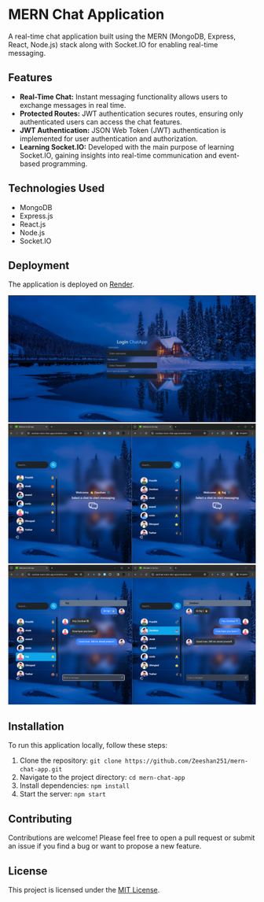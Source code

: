 # MERN Chat Application

A real-time chat application built using the MERN (MongoDB, Express, React, Node.js) stack along with Socket.IO for enabling real-time messaging.

## Features

- **Real-Time Chat:** Instant messaging functionality allows users to exchange messages in real time.
- **Protected Routes:** JWT authentication secures routes, ensuring only authenticated users can access the chat features.
- **JWT Authentication:** JSON Web Token (JWT) authentication is implemented for user authentication and authorization.
- **Learning Socket.IO:** Developed with the main purpose of learning Socket.IO, gaining insights into real-time communication and event-based programming.

## Technologies Used

- MongoDB
- Express.js
- React.js
- Node.js
- Socket.IO




## Deployment

The application is deployed on [Render](https://zeeshan-mern-chat-app.onrender.com).


![Login](Login.png)
![Home](home.png)
![Chat](chat.png)

## Installation

To run this application locally, follow these steps:

1. Clone the repository: `git clone https://github.com/Zeeshan251/mern-chat-app.git`
2. Navigate to the project directory: `cd mern-chat-app`
3. Install dependencies: `npm install`
4. Start the server: `npm start`

## Contributing

Contributions are welcome! Please feel free to open a pull request or submit an issue if you find a bug or want to propose a new feature.

## License

This project is licensed under the [MIT License](LICENSE).


